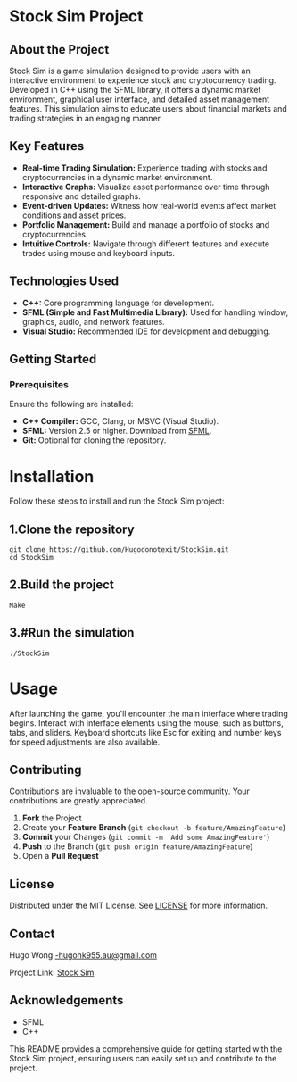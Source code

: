 # Stock Sim Project

## About the Project
Stock Sim is a game simulation designed to provide users with an interactive environment to experience stock and cryptocurrency trading. Developed in C++ using the SFML library, it offers a dynamic market environment, graphical user interface, and detailed asset management features. This simulation aims to educate users about financial markets and trading strategies in an engaging manner.

## Key Features
- **Real-time Trading Simulation:** Experience trading with stocks and cryptocurrencies in a dynamic market environment.
- **Interactive Graphs:** Visualize asset performance over time through responsive and detailed graphs.
- **Event-driven Updates:** Witness how real-world events affect market conditions and asset prices.
- **Portfolio Management:** Build and manage a portfolio of stocks and cryptocurrencies.
- **Intuitive Controls:** Navigate through different features and execute trades using mouse and keyboard inputs.

## Technologies Used
- **C++:** Core programming language for development.
- **SFML (Simple and Fast Multimedia Library):** Used for handling window, graphics, audio, and network features.
- **Visual Studio:** Recommended IDE for development and debugging.

## Getting Started
### Prerequisites
Ensure the following are installed:
- **C++ Compiler:** GCC, Clang, or MSVC (Visual Studio).
- **SFML:** Version 2.5 or higher. Download from [SFML](https://www.sfml-dev.org/download.php).
- **Git:** Optional for cloning the repository.

# Installation

Follow these steps to install and run the Stock Sim project:

## 1.Clone the repository
```
git clone https://github.com/Hugodonotexit/StockSim.git
cd StockSim
```
## 2.Build the project
```
Make
```
## 3.#Run the simulation
```
./StockSim
```
# Usage

After launching the game, you'll encounter the main interface where trading begins. Interact with interface elements using the mouse, such as buttons, tabs, and sliders. Keyboard shortcuts like Esc for exiting and number keys for speed adjustments are also available.

## Contributing

Contributions are invaluable to the open-source community. Your contributions are greatly appreciated.

1. **Fork** the Project
2. Create your **Feature Branch** (`git checkout -b feature/AmazingFeature`)
3. **Commit** your Changes (`git commit -m 'Add some AmazingFeature'`)
4. **Push** to the Branch (`git push origin feature/AmazingFeature`)
5. Open a **Pull Request**

## License

Distributed under the MIT License. See [LICENSE](LICENSE) for more information.

## Contact

Hugo Wong -hugohk955.au@gmail.com

Project Link: [Stock Sim](https://github.com/Hugodonotexit/StockSim)

## Acknowledgements

- SFML
- C++

This README provides a comprehensive guide for getting started with the Stock Sim project, ensuring users can easily set up and contribute to the project.
